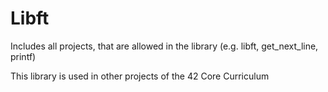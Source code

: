# Libft
Includes all projects, that are allowed in the library (e.g. libft, get_next_line, printf)

This library is used in other projects of the 42 Core Curriculum

